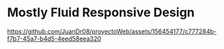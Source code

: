 # Mostly Fluid Responsive Design

https://github.com/JuanDr08/proyectoWeb/assets/156454177/c777284b-f7b7-45a7-b4d5-4eed58eea320

